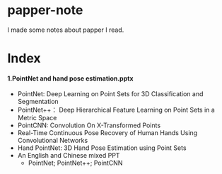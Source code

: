 # papper-note
I made some notes about papper I read.
# Index
#### 1.PointNet and hand pose estimation.pptx
- PointNet: Deep Learning on Point Sets for 3D Classification and Segmentation
- PointNet++： Deep Hierarchical Feature Learning on Point Sets in a Metric Space
- PointCNN: Convolution On X-Transformed Points
- Real-Time Continuous Pose Recovery of Human Hands Using Convolutional Networks
- Hand PointNet: 3D Hand Pose Estimation using Point Sets
- An English and Chinese mixed PPT
  - PointNet; PointNet++; PointCNN
